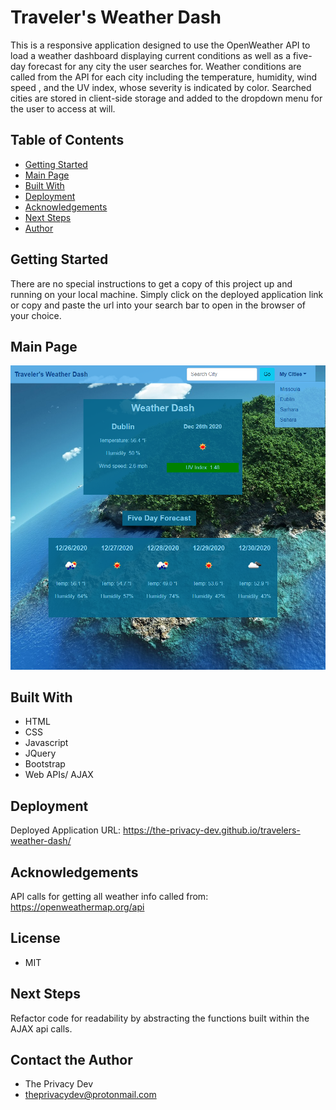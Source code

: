 # Traveler's Weather Dash

This is a responsive application designed to use the OpenWeather API to load a weather dashboard displaying current conditions as well as a five-day forecast for any city the user searches for. Weather conditions are called from the API for each city including the temperature, humidity, wind speed , and the UV index, whose severity is indicated by color.  Searched cities are stored in client-side storage and added to the dropdown menu for the user to access at will.

## Table of Contents
* [Getting Started](#getting-started)
* [Main Page](#main-page)
* [Built With](#built-with)
* [Deployment](#deployment)
* [Acknowledgements](#acknowledgements)
* [Next Steps](#next-steps)
* [Author](#author)


## Getting Started
There are no special instructions to get a copy of this project up and running on your local machine. Simply click on the deployed application link or copy and paste the url into your search bar to open in the browser of your choice.

## Main Page
![application-screenshot](./assets/images/travelers-weather-dash.png)


## Built With

* HTML
* CSS
* Javascript
* JQuery
* Bootstrap
* Web APIs/ AJAX

## Deployment 

Deployed Application URL: https://the-privacy-dev.github.io/travelers-weather-dash/

## Acknowledgements
API calls for getting all weather info called from: https://openweathermap.org/api

## License
* MIT

## Next Steps
Refactor code for readability by abstracting the functions built within the AJAX api calls. 

 ## Contact the Author
* The Privacy Dev
* theprivacydev@protonmail.com
